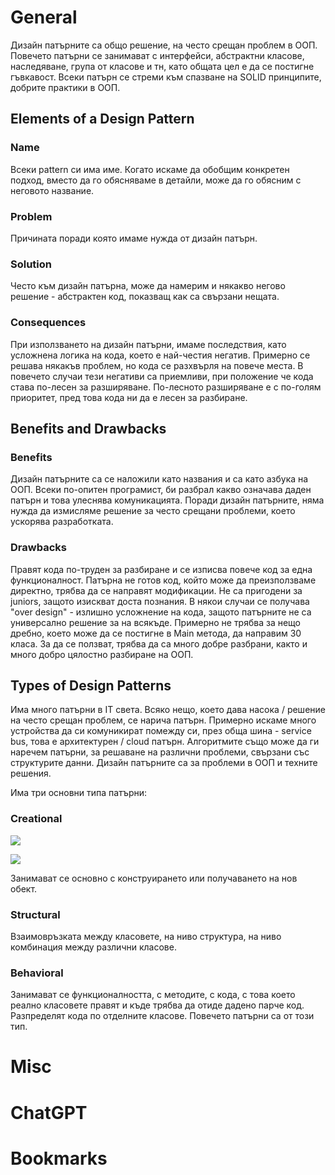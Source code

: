 # General
Дизайн патърните са общо решение, на често срещан проблем в ООП. Повечето патърни се занимават с интерфейси, абстрактни класове, наследяване, група от класове и тн, като общата цел е да се постигне гъвкавост. Всеки патърн се стреми към спазване на SOLID принципите, добрите практики в ООП.
## Elements of a Design Pattern
### Name
Всеки pattern си има име. Когато искаме да обобщим конкретен подход, вместо да го обясняваме в детайли, може да го обясним с неговото название.
### Problem
Причината поради която имаме нужда от дизайн патърн. 
### Solution
Често към дизайн патърна, може да намерим и някакво негово решение - абстрактен код, показващ как са свързани нещата.
### Consequences
При използването на дизайн патърни, имаме последствия, като усложнена логика на кода, което е най-честия негатив. Примерно се решава някакъв проблем, но кода се разхвърля на повече места. В повечето случаи тези негативи са приемливи, при положение че кода става по-лесен за разширяване. По-лесното разширяване е с по-голям приоритет, пред това кода ни да е лесен за разбиране.
## Benefits and Drawbacks
### Benefits
Дизайн патърните са се наложили като названия и са като азбука на ООП. Всеки по-опитен програмист, би разбрал какво означава даден патърн и това улеснява комуникацията.
Поради дизайн патърните, няма нужда да измисляме решение за често срещани проблеми, което ускорява разработката.
### Drawbacks
Правят кода по-труден за разбиране и се изписва повече код за една функционалност.
Патърна не готов код, който може да преизползваме директно, трябва да се направят модификации.
Не са пригодени за juniors, защото изискват доста познания.
В някои случаи се получава "over design" - излишно усложнение на кода, защото патърните не са универсално решение за на всякъде. Примерно не трябва за нещо дребно, което може да се постигне в Main метода, да направим 30 класа.
За да се ползват, трябва да са много добре разбрани, както и много добро цялостно разбиране на ООП. 
## Types of Design Patterns
Има много патърни в IT света. Всяко нещо, което дава насока / решение на често срещан проблем, се нарича патърн.
Примерно искаме много устройства да си комуникират помежду си, през обща шина - service bus, това е архитектурен / cloud патърн.
Алгоритмите също може да ги наречем патърни, за решаване на различни проблеми, свързани със структурите данни.
Дизайн патърните са за проблеми в ООП и техните решения.

Има три основни типа патърни:
### Creational
![](Pasted%20image%2020240804200500.png)

![](Pasted%20image%2020240804223022.png)

Занимават се основно с конструирането или получаването на нов обект.
### Structural
Взаимовръзката между класовете, на ниво структура, на ниво комбинация между различни класове.
### Behavioral
Занимават се функционалността, с методите, с кода, с това което реално класовете правят и къде трябва да отиде дадено парче код. 
Разпределят кода по отделните класове. Повечето патърни са от този тип.
# Misc

# ChatGPT

# Bookmarks 
